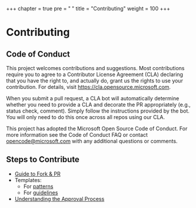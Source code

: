 +++
chapter = true
pre = "<b><i class='fas fa-clone'></i> </b>"
title = "Contributing"
weight = 100
+++

# Contributing

## Code of Conduct

This project welcomes contributions and suggestions. Most contributions require you to agree to a Contributor License Agreement (CLA) declaring that you have the right to, and actually do, grant us the rights to use your contribution. For details, visit https://cla.opensource.microsoft.com.

When you submit a pull request, a CLA bot will automatically determine whether you need to provide a CLA and decorate the PR appropriately (e.g., status check, comment). Simply follow the instructions provided by the bot. You will only need to do this once across all repos using our CLA.

This project has adopted the Microsoft Open Source Code of Conduct. For more information see the Code of Conduct FAQ or contact opencode@microsoft.com with any additional questions or comments.

## Steps to Contribute

* [Guide to Fork & PR](/contributing/forkandpr/)
* Templates:
  - For [patterns](/contributing/templates/patterns/)
  - For [guidelines](/contributing/templates/guidelines/)
* [Understanding the Approval Process](/contributing/theapprovalprocess/)
